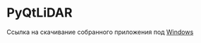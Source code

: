 # PyQtLiDAR

Ссылка на скачивание собранного приложения под [Windows](https://drive.google.com/drive/folders/1mSP5kbIqfUNvEFK_A-grTo3zedErOjRK?usp=sharing)